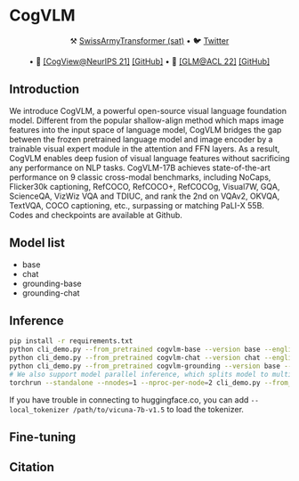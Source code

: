 # CogVLM

<p align="center">
⚒️ <a href="https://github.com/THUDM/SwissArmyTransformer" target="_blank">SwissArmyTransformer (sat)</a> • 🐦 <a href="https://twitter.com/thukeg" target="_blank">Twitter</a> 
</p>
<p align="center">
•  📃 <a href="https://arxiv.org/abs/2105.13290" target="_blank">[CogView@NeurIPS 21]</a>  <a href="https://github.com/THUDM/CogView" target="_blank">[GitHub]</a> • 📃 <a href="https://arxiv.org/abs/2103.10360" target="_blank">[GLM@ACL 22]</a> <a href="https://github.com/THUDM/GLM" target="_blank">[GitHub]</a> <br>
</p>

## Introduction

We introduce CogVLM, a powerful open-source visual language foundation model. Different from the popular shallow-align method which maps image features into the input space of language model, CogVLM bridges the gap between the frozen pretrained language model and image encoder by a trainable visual expert module in the attention and FFN layers. As a result, CogVLM enables deep fusion of visual language features without sacrificing any performance on NLP tasks. CogVLM-17B achieves state-of-the-art performance on 9 classic cross-modal benchmarks, including NoCaps, Flicker30k captioning, RefCOCO, RefCOCO+, RefCOCOg, Visual7W, GQA, ScienceQA, VizWiz VQA and TDIUC, and rank the 2nd on VQAv2, OKVQA, TextVQA, COCO captioning, etc., surpassing or matching PaLI-X 55B. Codes and checkpoints are available at Github.

## Model list

* base
* chat
* grounding-base
* grounding-chat

## Inference

```bash
pip install -r requirements.txt
python cli_demo.py --from_pretrained cogvlm-base --version base --english --bf16 --no_prompt
python cli_demo.py --from_pretrained cogvlm-chat --version chat --english --fp16
python cli_demo.py --from_pretrained cogvlm-grounding --version base --english --bf16
# We also support model parallel inference, which splits model to multiple (2/4/8) GPUs.
torchrun --standalone --nnodes=1 --nproc-per-node=2 cli_demo.py --from_pretrained cogvlm-chat --version chat --english --bf16
```

If you have trouble in connecting to huggingface.co, you can add `--local_tokenizer /path/to/vicuna-7b-v1.5` to load the tokenizer.

## Fine-tuning

## Citation

